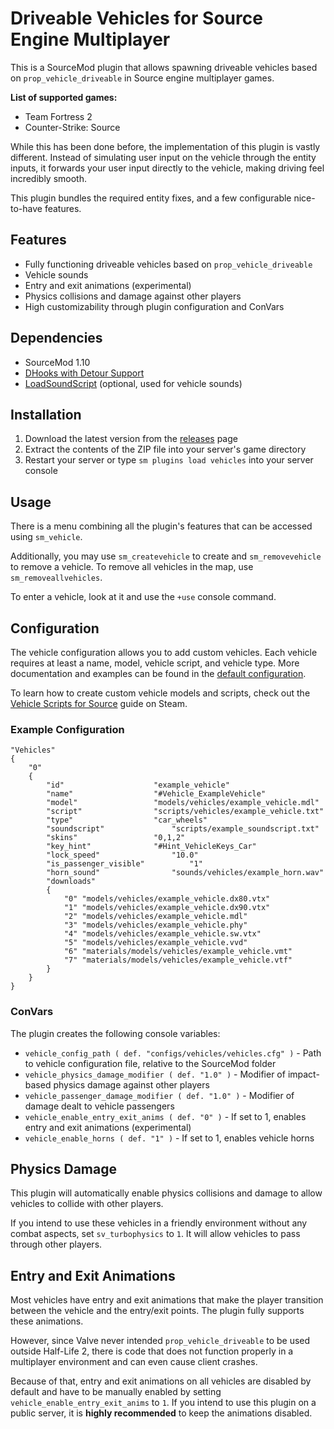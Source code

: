 # Driveable Vehicles for Source Engine Multiplayer

This is a SourceMod plugin that allows spawning driveable vehicles based on `prop_vehicle_driveable` in Source engine
multiplayer games.

**List of supported games:**

* Team Fortress 2
* Counter-Strike: Source

While this has been done before, the implementation of this plugin is vastly different. Instead of simulating user input
on the vehicle through the entity inputs, it forwards your user input directly to the vehicle, making driving feel
incredibly smooth.

This plugin bundles the required entity fixes, and a few configurable nice-to-have features.

## Features

* Fully functioning driveable vehicles based on `prop_vehicle_driveable`
* Vehicle sounds
* Entry and exit animations (experimental)
* Physics collisions and damage against other players
* High customizability through plugin configuration and ConVars

## Dependencies

* SourceMod 1.10
* [DHooks with Detour Support](https://github.com/peace-maker/DHooks2)
* [LoadSoundScript](https://github.com/haxtonsale/LoadSoundScript) (optional, used for vehicle sounds)

## Installation

1. Download the latest version from the [releases](https://github.com/Mikusch/source-vehicles/releases) page
2. Extract the contents of the ZIP file into your server's game directory
3. Restart your server or type `sm plugins load vehicles` into your server console

## Usage

There is a menu combining all the plugin's features that can be accessed using `sm_vehicle`.

Additionally, you may use `sm_createvehicle` to create and `sm_removevehicle` to remove a vehicle. To remove all
vehicles in the map, use `sm_removeallvehicles`.

To enter a vehicle, look at it and use the `+use` console command.

## Configuration

The vehicle configuration allows you to add custom vehicles. Each vehicle requires at least a name, model, vehicle
script, and vehicle type. More documentation and examples can be found in
the [default configuration](/addons/sourcemod/configs/vehicles/vehicles.cfg).

To learn how to create custom vehicle models and scripts, check out
the [Vehicle Scripts for Source](https://steamcommunity.com/sharedfiles/filedetails/?id=1373837962) guide on Steam.

### Example Configuration

```
"Vehicles"
{
	"0"
	{
		"id"					"example_vehicle"
		"name"					"#Vehicle_ExampleVehicle"
		"model"					"models/vehicles/example_vehicle.mdl"
		"script"				"scripts/vehicles/example_vehicle.txt"
		"type"					"car_wheels"
		"soundscript"				"scripts/example_soundscript.txt"
		"skins"					"0,1,2"
		"key_hint"				"#Hint_VehicleKeys_Car"
		"lock_speed"				"10.0"
		"is_passenger_visible"			"1"
		"horn_sound"				"sounds/vehicles/example_horn.wav"
		"downloads"
		{
			"0"	"models/vehicles/example_vehicle.dx80.vtx"
			"1"	"models/vehicles/example_vehicle.dx90.vtx"
			"2"	"models/vehicles/example_vehicle.mdl"
			"3"	"models/vehicles/example_vehicle.phy"
			"4"	"models/vehicles/example_vehicle.sw.vtx"
			"5"	"models/vehicles/example_vehicle.vvd"
			"6"	"materials/models/vehicles/example_vehicle.vmt"
			"7"	"materials/models/vehicles/example_vehicle.vtf"
		}
	}
}
```

### ConVars

The plugin creates the following console variables:

* `vehicle_config_path ( def. "configs/vehicles/vehicles.cfg" )` - Path to vehicle configuration file, relative to the SourceMod folder
* `vehicle_physics_damage_modifier ( def. "1.0" )` - Modifier of impact-based physics damage against other players
* `vehicle_passenger_damage_modifier ( def. "1.0" )` - Modifier of damage dealt to vehicle passengers
* `vehicle_enable_entry_exit_anims ( def. "0" )` - If set to 1, enables entry and exit animations (experimental)
* `vehicle_enable_horns ( def. "1" )` - If set to 1, enables vehicle horns

## Physics Damage

This plugin will automatically enable physics collisions and damage to allow vehicles to collide with other players.

If you intend to use these vehicles in a friendly environment without any combat aspects, set `sv_turbophysics` to `1`.
It will allow vehicles to pass through other players.

## Entry and Exit Animations

Most vehicles have entry and exit animations that make the player transition between the vehicle and the entry/exit
points. The plugin fully supports these animations.

However, since Valve never intended `prop_vehicle_driveable` to be used outside Half-Life 2, there is code that does not
function properly in a multiplayer environment and can even cause client crashes.

Because of that, entry and exit animations on all vehicles are disabled by default and have to be manually enabled by
setting `vehicle_enable_entry_exit_anims` to `1`. If you intend to use this plugin on a public server, it is **highly
recommended** to keep the animations disabled.
